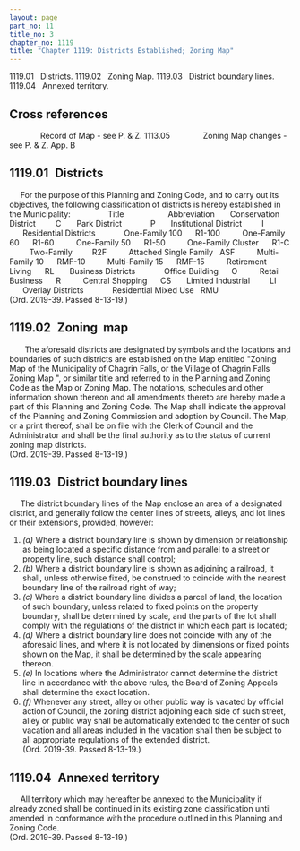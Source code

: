 ```yaml
---
layout: page
part_no: 11
title_no: 3
chapter_no: 1119
title: "Chapter 1119: Districts Established; Zoning Map"
---
```


1119.01   Districts.
1119.02   Zoning Map.
1119.03   District boundary lines.
1119.04   Annexed territory.

## Cross references

              Record of Map - see P. & Z.
1113.05
              Zoning Map changes - see P. & Z.
App. B

## 1119.01   Districts

     For the purpose of this Planning and Zoning Code, and to carry out its
objectives, the following classification of districts is hereby established in
the Municipality:
                Title                    Abbreviation
      Conservation District         C
      Park District             P
      Institutional District         I
      Residential Districts   
         One-Family 100      R1-100
         One-Family 60      R1-60
         One-Family 50      R1-50
         One-Family Cluster      R1-C
         Two-Family         R2F
         Attached Single Family   ASF
         Multi-Family 10      RMF-10
         Multi-Family 15      RMF-15
         Retirement Living      RL
      Business Districts   
         Office Building      O
         Retail Business      R
         Central Shopping      CS
      Limited Industrial         LI
      Overlay Districts   
         Residential Mixed Use   RMU  
(Ord. 2019-39. Passed 8-13-19.)

## 1119.02   Zoning  map

       The aforesaid districts are designated by symbols and the locations and
boundaries of such districts are established on the Map entitled "Zoning Map of
the Municipality of Chagrin Falls, or the Village of Chagrin Falls Zoning Map
", or similar title and referred to in the Planning and Zoning Code as the Map
or Zoning Map. The notations, schedules and other information shown thereon and
all amendments thereto are hereby made a part of this Planning and Zoning Code.
The Map shall indicate the approval of the Planning and Zoning Commission and
adoption by Council. The Map, or a print thereof, shall be on file with the
Clerk of Council and the Administrator and shall be the final authority as to
the status of current zoning map districts.  
(Ord. 2019-39. Passed 8-13-19.)

## 1119.03   District boundary lines

     The district boundary lines of the Map enclose an area of a designated
district, and generally follow the center lines of streets, alleys, and lot
lines or their extensions, provided, however:

1. _(a)_ Where a district boundary line is shown by dimension or relationship
as being located a specific distance from and parallel to a street or property
line, such distance shall control;
2. _(b)_ Where a district boundary line is shown as adjoining a railroad, it
shall, unless otherwise fixed, be construed to coincide with the nearest
boundary line of the railroad right of way;
3. _(c)_ Where a district boundary line divides a parcel of land, the location
of such boundary, unless related to fixed points on the property boundary,
shall be determined by scale, and the parts of the lot shall comply with the
regulations of the district in which each part is located;
4. _(d)_ Where a district boundary line does not coincide with any of the
aforesaid lines, and where it is not located by dimensions or fixed points
shown on the Map, it shall be determined by the scale appearing thereon.
5. _(e)_ In locations where the Administrator cannot determine the district
line in accordance with the above rules, the Board of Zoning Appeals shall
determine the exact location.
6. _(f)_ Whenever any street, alley or other public way is vacated by official
action of Council, the zoning district adjoining each side of such street,
alley or public way shall be automatically extended to the center of such
vacation and all areas included in the vacation shall then be subject to all
appropriate regulations of the extended district.  
(Ord. 2019-39. Passed 8-13-19.)

## 1119.04   Annexed territory

     All territory which may hereafter be annexed to the Municipality if
already zoned shall be continued in its existing zone classification until
amended in conformance with the procedure outlined in this Planning and Zoning
Code.  
(Ord. 2019-39. Passed 8-13-19.)
